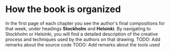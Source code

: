 # How the book is organized

In the first page of each chapter you see the author's final compositions for that week, under headings **Stockholm** and **Helsinki**. By navigating to Stockholm or Helsinki, you will find a detailed description of the creative process and techniques used by the authors on that drawing. TODO: Add remarks about the source code TODO: Add remarks about the tools used

